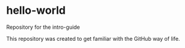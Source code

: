 # hello-world
Repository for the intro-guide

This repository was created to get familiar with the GitHub way of life. 
